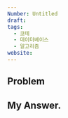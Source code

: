 ```yaml
---
Number: Untitled
draft: 
tags:
  - 코테
  - 데이터베이스
  - 알고리즘
website:
---
```

## Problem



## My Answer.
```python

```

